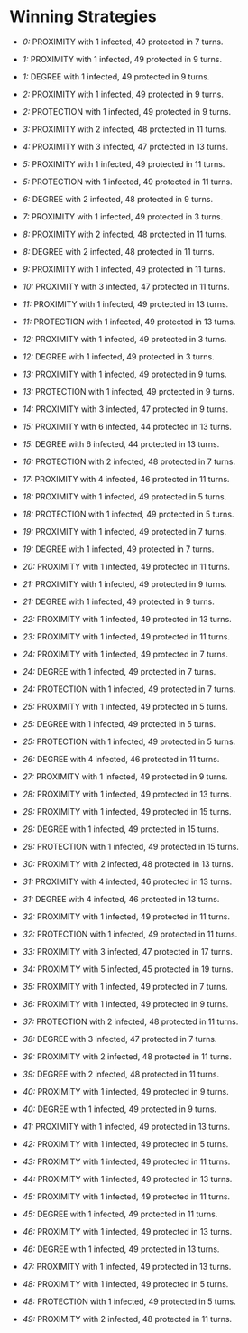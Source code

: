 # Winning Strategies

* _0:_ PROXIMITY with 1 infected, 49 protected in 7 turns.


* _1:_ PROXIMITY with 1 infected, 49 protected in 9 turns.


* _1:_ DEGREE with 1 infected, 49 protected in 9 turns.


* _2:_ PROXIMITY with 1 infected, 49 protected in 9 turns.


* _2:_ PROTECTION with 1 infected, 49 protected in 9 turns.


* _3:_ PROXIMITY with 2 infected, 48 protected in 11 turns.


* _4:_ PROXIMITY with 3 infected, 47 protected in 13 turns.


* _5:_ PROXIMITY with 1 infected, 49 protected in 11 turns.


* _5:_ PROTECTION with 1 infected, 49 protected in 11 turns.


* _6:_ DEGREE with 2 infected, 48 protected in 9 turns.


* _7:_ PROXIMITY with 1 infected, 49 protected in 3 turns.


* _8:_ PROXIMITY with 2 infected, 48 protected in 11 turns.


* _8:_ DEGREE with 2 infected, 48 protected in 11 turns.


* _9:_ PROXIMITY with 1 infected, 49 protected in 11 turns.


* _10:_ PROXIMITY with 3 infected, 47 protected in 11 turns.


* _11:_ PROXIMITY with 1 infected, 49 protected in 13 turns.


* _11:_ PROTECTION with 1 infected, 49 protected in 13 turns.


* _12:_ PROXIMITY with 1 infected, 49 protected in 3 turns.


* _12:_ DEGREE with 1 infected, 49 protected in 3 turns.


* _13:_ PROXIMITY with 1 infected, 49 protected in 9 turns.


* _13:_ PROTECTION with 1 infected, 49 protected in 9 turns.


* _14:_ PROXIMITY with 3 infected, 47 protected in 9 turns.


* _15:_ PROXIMITY with 6 infected, 44 protected in 13 turns.


* _15:_ DEGREE with 6 infected, 44 protected in 13 turns.


* _16:_ PROTECTION with 2 infected, 48 protected in 7 turns.


* _17:_ PROXIMITY with 4 infected, 46 protected in 11 turns.


* _18:_ PROXIMITY with 1 infected, 49 protected in 5 turns.


* _18:_ PROTECTION with 1 infected, 49 protected in 5 turns.


* _19:_ PROXIMITY with 1 infected, 49 protected in 7 turns.


* _19:_ DEGREE with 1 infected, 49 protected in 7 turns.


* _20:_ PROXIMITY with 1 infected, 49 protected in 11 turns.


* _21:_ PROXIMITY with 1 infected, 49 protected in 9 turns.


* _21:_ DEGREE with 1 infected, 49 protected in 9 turns.


* _22:_ PROXIMITY with 1 infected, 49 protected in 13 turns.


* _23:_ PROXIMITY with 1 infected, 49 protected in 11 turns.


* _24:_ PROXIMITY with 1 infected, 49 protected in 7 turns.


* _24:_ DEGREE with 1 infected, 49 protected in 7 turns.


* _24:_ PROTECTION with 1 infected, 49 protected in 7 turns.


* _25:_ PROXIMITY with 1 infected, 49 protected in 5 turns.


* _25:_ DEGREE with 1 infected, 49 protected in 5 turns.


* _25:_ PROTECTION with 1 infected, 49 protected in 5 turns.


* _26:_ DEGREE with 4 infected, 46 protected in 11 turns.


* _27:_ PROXIMITY with 1 infected, 49 protected in 9 turns.


* _28:_ PROXIMITY with 1 infected, 49 protected in 13 turns.


* _29:_ PROXIMITY with 1 infected, 49 protected in 15 turns.


* _29:_ DEGREE with 1 infected, 49 protected in 15 turns.


* _29:_ PROTECTION with 1 infected, 49 protected in 15 turns.


* _30:_ PROXIMITY with 2 infected, 48 protected in 13 turns.


* _31:_ PROXIMITY with 4 infected, 46 protected in 13 turns.


* _31:_ DEGREE with 4 infected, 46 protected in 13 turns.


* _32:_ PROXIMITY with 1 infected, 49 protected in 11 turns.


* _32:_ PROTECTION with 1 infected, 49 protected in 11 turns.


* _33:_ PROXIMITY with 3 infected, 47 protected in 17 turns.


* _34:_ PROXIMITY with 5 infected, 45 protected in 19 turns.


* _35:_ PROXIMITY with 1 infected, 49 protected in 7 turns.


* _36:_ PROXIMITY with 1 infected, 49 protected in 9 turns.


* _37:_ PROTECTION with 2 infected, 48 protected in 11 turns.


* _38:_ DEGREE with 3 infected, 47 protected in 7 turns.


* _39:_ PROXIMITY with 2 infected, 48 protected in 11 turns.


* _39:_ DEGREE with 2 infected, 48 protected in 11 turns.


* _40:_ PROXIMITY with 1 infected, 49 protected in 9 turns.


* _40:_ DEGREE with 1 infected, 49 protected in 9 turns.


* _41:_ PROXIMITY with 1 infected, 49 protected in 13 turns.


* _42:_ PROXIMITY with 1 infected, 49 protected in 5 turns.


* _43:_ PROXIMITY with 1 infected, 49 protected in 11 turns.


* _44:_ PROXIMITY with 1 infected, 49 protected in 13 turns.


* _45:_ PROXIMITY with 1 infected, 49 protected in 11 turns.


* _45:_ DEGREE with 1 infected, 49 protected in 11 turns.


* _46:_ PROXIMITY with 1 infected, 49 protected in 13 turns.


* _46:_ DEGREE with 1 infected, 49 protected in 13 turns.


* _47:_ PROXIMITY with 1 infected, 49 protected in 13 turns.


* _48:_ PROXIMITY with 1 infected, 49 protected in 5 turns.


* _48:_ PROTECTION with 1 infected, 49 protected in 5 turns.


* _49:_ PROXIMITY with 2 infected, 48 protected in 11 turns.


